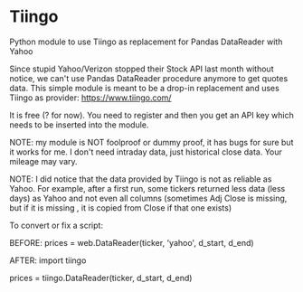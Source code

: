 # Tiingo
Python module to use Tiingo as replacement for Pandas DataReader with Yahoo

Since stupid Yahoo/Verizon stopped their Stock API last month without notice, we can't use Pandas DataReader procedure anymore to get quotes data.
This simple module is meant to be a drop-in replacement and uses Tiingo as provider: https://www.tiingo.com/

It is free (? for now). You need to register and then you get an API key which needs to be inserted into the module.

NOTE: my module is NOT foolproof or dummy proof, it has bugs for sure but it works for me. I don't need intraday data, just historical close data. Your mileage may vary.

NOTE: I did notice that the data provided by Tiingo is not as reliable as Yahoo. For example, after a first run, some tickers returned less data (less days) as Yahoo and not even all columns (sometimes Adj Close is missing, but if it is missing , it is copied from Close if that one exists)

To convert or fix a script:

BEFORE:
 prices = web.DataReader(ticker, 'yahoo', d_start, d_end)
 
AFTER:
 import tiingo
 
 prices = tiingo.DataReader(ticker, d_start, d_end)
